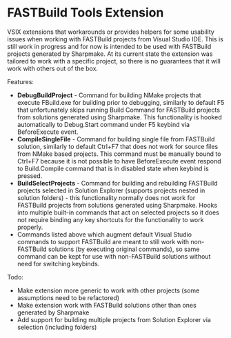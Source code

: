 FASTBuild Tools Extension
==========
VSIX extensions that workarounds or provides helpers for some usability issues when working with FASTBuild projects from Visual Studio IDE. This is still work in progress and for now is intended to be used with FASTBuild projects generated by Sharpmake. At its current state the extension was tailored to work with a specific project, so there is no guarantees that it will work with others out of the box.

Features:
* **DebugBuildProject** - Command for building NMake projects that execute FBuild.exe for building prior to debugging, similarly to default F5 that unfortunately skips running Build Command for FASTBuild projects from solutions generated using Sharpmake. This functionality is hooked automatically to Debug.Start command under F5 keybind via BeforeExecute event.
* **CompileSingleFile** - Command for building single file from FASTBuild solution, similarly to default Ctrl+F7 that does not work for source files from NMake based projects. This command must be manually bound to Ctrl+F7 because it is not possible to have BeforeExecute event respond to Build.Compile command that is in disabled state when keybind is pressed.
* **BuildSelectProjects** - Command for building and rebuilding FASTBuild projects selected in Solution Explorer (supports projects nested in solution folders) - this functionality normally does not work for FASTBuild projects from solutions generated using Sharpmake. Hooks into multiple built-in commands that act on selected projects so it does not require binding any key shortcuts for the functionality to work properly. 
* Commands listed above which augment default Visual Studio commands to support FASTBuild are meant to still work with non-FASTBuild solutions (by executing original commands), so same command can be kept for use with non-FASTBuild solutions without need for switching keybinds.

Todo:
* Make extension more generic to work with other projects (some assumptions need to be refactored)
* Make extension work with FASTBuild solutions other than ones generated by Sharpmake
* Add support for building multiple projects from Solution Explorer via selection (including folders)
